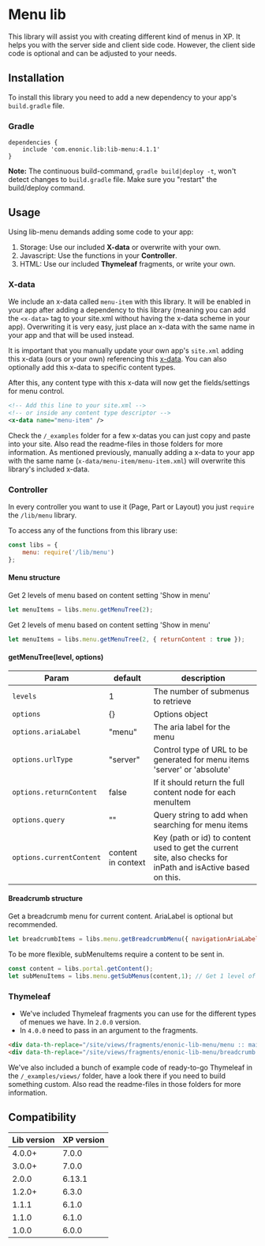 # Menu lib

This library will assist you with creating different kind of menus in XP.
It helps you with the server side and client side code.
However, the client side code is optional and can be adjusted to your needs.

## Installation

To install this library you need to add a new dependency to your app's `build.gradle` file.

### Gradle

```
dependencies {
    include 'com.enonic.lib:lib-menu:4.1.1'
}
```

**Note:** The continuous build-command, `gradle build|deploy -t`, won't detect changes to `build.gradle` file. Make sure you "restart" the build/deploy command.

## Usage

Using lib-menu demands adding some code to your app:

1. Storage: Use our included **X-data** or overwrite with your own.
2. Javascript: Use the functions in your **Controller**.
3. HTML: Use our included **Thymeleaf** fragments, or write your own.

### X-data

We include an x-data called `menu-item` with this library.
It will be enabled in your app after adding a dependency to this library
(meaning you can add the `<x-data>` tag to your site.xml without having the x-data scheme in your app). Overwriting it is very easy, just place an x-data with the same name in your app and that will be used instead.

It is important that you manually update your own app's `site.xml` adding this x-data (ours or your own) referencing this [x-data](https://developer.enonic.com/docs/xp/stable/cms/x-data).
You can also optionally add this x-data to specific content types.

After this, any content type with this x-data will now get the fields/settings for menu control.

```xml
<!-- Add this line to your site.xml -->
<!-- or inside any content type descriptor -->
<x-data name="menu-item" />
```

Check the `/_examples` folder for a few x-datas you can just copy and paste into your site. Also read the readme-files in those folders for more information. As mentioned previously, manually adding a x-data to your app with the same name (`x-data/menu-item/menu-item.xml`) will overwrite this library's included x-data.

### Controller

In every controller you want to use it (Page, Part or Layout) you just `require` the `/lib/menu` library.

To access any of the functions from this library use:

```javascript
const libs = {
    menu: require('/lib/menu')
};
```

<h4>Menu structure</h4>

Get 2 levels of menu based on content setting 'Show in menu'
```javascript
let menuItems = libs.menu.getMenuTree(2);
```

Get 2 levels of menu based on content setting 'Show in menu'
```javascript
let menuItems = libs.menu.getMenuTree(2, { returnContent : true });
```

#### getMenuTree(level, options)
| Param | default | description |
| ----- | ------- | ----------- |
| `levels` | 1 | The number of submenus to retrieve |
| `options` | {} | Options object |
| `options.ariaLabel` | "menu" | The aria label for the menu |
| `options.urlType`|  "server" | Control type of URL to be generated for menu items 'server' or 'absolute' |
| `options.returnContent` | false | If it should return the full content node for each menuItem |
| `options.query` | ""  | Query string to add when searching for menu items |
| `options.currentContent` | content in context | Key (path or id) to content used to get the current site, also checks for inPath and isActive based on this. |

<h4>Breadcrumb structure</h4>

Get a breadcrumb menu for current content. AriaLabel is optional but recommended.
```javascript
let breadcrumbItems = libs.menu.getBreadcrumbMenu({ navigationAriaLabel: "breadcrumbs" });
```

To be more flexible, subMenuItems require a content to be sent in.
```javascript
const content = libs.portal.getContent();
let subMenuItems = libs.menu.getSubMenus(content,1); // Get 1 level of submenu (from current content)
```

### Thymeleaf

* We've included Thymeleaf fragments you can use for the different types of menues we have. In `2.0.0` version.
* In `4.0.0` need to pass in an argument to the fragments.

```html
<div data-th-replace="/site/views/fragments/enonic-lib-menu/menu :: main-menu (${menu})"></div>
<div data-th-replace="/site/views/fragments/enonic-lib-menu/breadcrumb :: breadcrumb(${breadcrumbs})"></div>
```

We've also included a bunch of example code of ready-to-go Thymeleaf in the `/_examples/views/` folder, have a look there if you need to build something custom. Also read the readme-files in those folders for more information.

## Compatibility

| Lib version        | XP version |
| ------------- | ------------- |
| 4.0.0+ | 7.0.0 |
| 3.0.0+ | 7.0.0 |
| 2.0.0 | 6.13.1 |
| 1.2.0+ | 6.3.0 |
| 1.1.1 | 6.1.0 |
| 1.1.0 | 6.1.0 |
| 1.0.0 | 6.0.0 |
